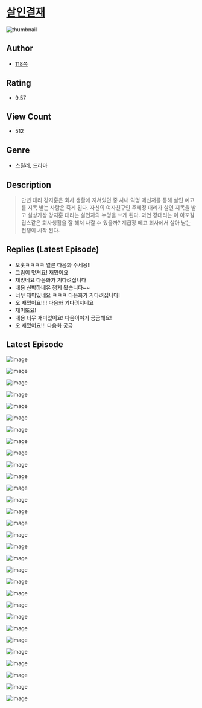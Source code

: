 # [살인결재](https://comic.naver.com/challenge/list?titleId=811444)
![thumbnail](https://image-comic.pstatic.net/user_contents_data/challenge_comic/2023/05/25/363730/upload_3904676060371237175_480x623.jpeg)

## Author
- [118쪽](https://comic.naver.com/artistTitle?id=363730)

## Rating
- 9.57

## View Count
- 512

## Genre
- 스릴러, 드라마

## Description
> 만년 대리 강지훈은 회사 생활에 지쳐있던 중 사내 익명 메신저를 통해 살인 예고를 지목 받는 사람은 죽게 된다. 자신의 여자친구인 주혜정 대리가 살인 지목을 받고 설상가상 강지훈 대리는 살인자의 누명을 쓰게 된다. 과연 강대리는 이 아포칼립스같은 회사생활을 잘 해쳐 나갈 수 있을까? 계급장 떼고 회사에서 살아 남는 전쟁이 시작 된다.

## Replies (Latest Episode)
- 오홋ㅋㅋㅋㅋ 얼른 다음화 주세용!!
- 그림이 멋져요! 재밌어요
- 재밌네요 다음화가 기다려집니다
- 내용 신박하네유 잼게 봤습니다~~
- 너무 재미있네요 ㅋㅋㅋ 다음화가 기다려집니다!
- 오 재밌어요!!!! 다음화 기다려지네요
- 재미또요!
- 내용 너무 재미있어요! 다음이야기 궁금해요!
- 오 재밌어요!!! 다음화 궁금

## Latest Episode
![image](https://image-comic.pstatic.net/user_contents_data/challenge_comic/2023/05/25/363730/upload_7291435987885174882.jpeg)

![image](https://image-comic.pstatic.net/user_contents_data/challenge_comic/2023/05/25/363730/upload_3702583624109275192.jpeg)

![image](https://image-comic.pstatic.net/user_contents_data/challenge_comic/2023/05/25/363730/upload_7292230733663580262.jpeg)

![image](https://image-comic.pstatic.net/user_contents_data/challenge_comic/2023/05/26/363730/upload_3617347304474174007.jpeg)

![image](https://image-comic.pstatic.net/user_contents_data/challenge_comic/2023/05/25/363730/upload_3487304744129935670.jpeg)

![image](https://image-comic.pstatic.net/user_contents_data/challenge_comic/2023/05/26/363730/upload_3833183825692931171.jpeg)

![image](https://image-comic.pstatic.net/user_contents_data/challenge_comic/2023/05/26/363730/upload_7219326489063733349.jpeg)

![image](https://image-comic.pstatic.net/user_contents_data/challenge_comic/2023/05/25/363730/upload_3558746646032626019.jpeg)

![image](https://image-comic.pstatic.net/user_contents_data/challenge_comic/2023/05/26/363730/upload_4134694124004795745.jpeg)

![image](https://image-comic.pstatic.net/user_contents_data/challenge_comic/2023/05/25/363730/upload_3703428069674988342.jpeg)

![image](https://image-comic.pstatic.net/user_contents_data/challenge_comic/2023/05/25/363730/upload_3689119223745229414.jpeg)

![image](https://image-comic.pstatic.net/user_contents_data/challenge_comic/2023/05/25/363730/upload_7005690495140652337.jpeg)

![image](https://image-comic.pstatic.net/user_contents_data/challenge_comic/2023/05/25/363730/upload_3833798246534362679.jpeg)

![image](https://image-comic.pstatic.net/user_contents_data/challenge_comic/2023/05/26/363730/upload_7220449300872247138.jpeg)

![image](https://image-comic.pstatic.net/user_contents_data/challenge_comic/2023/05/25/363730/upload_3918753326026602595.jpeg)

![image](https://image-comic.pstatic.net/user_contents_data/challenge_comic/2023/05/26/363730/upload_3474298630496739939.jpeg)

![image](https://image-comic.pstatic.net/user_contents_data/challenge_comic/2023/05/26/363730/upload_4122027548994986593.jpeg)

![image](https://image-comic.pstatic.net/user_contents_data/challenge_comic/2023/05/25/363730/upload_7293129020942727522.jpeg)

![image](https://image-comic.pstatic.net/user_contents_data/challenge_comic/2023/05/25/363730/upload_3546413389858551857.jpeg)

![image](https://image-comic.pstatic.net/user_contents_data/challenge_comic/2023/05/25/363730/upload_3474303238222144305.jpeg)

![image](https://image-comic.pstatic.net/user_contents_data/challenge_comic/2023/05/25/363730/upload_7147270016112931377.jpeg)

![image](https://image-comic.pstatic.net/user_contents_data/challenge_comic/2023/05/25/363730/upload_7162183796814996790.jpeg)

![image](https://image-comic.pstatic.net/user_contents_data/challenge_comic/2023/05/25/363730/upload_3688789383188603234.jpeg)

![image](https://image-comic.pstatic.net/user_contents_data/challenge_comic/2023/05/25/363730/upload_3544667585108272482.jpeg)

![image](https://image-comic.pstatic.net/user_contents_data/challenge_comic/2023/05/25/363730/upload_3474308735846999607.jpeg)

![image](https://image-comic.pstatic.net/user_contents_data/challenge_comic/2023/05/25/363730/upload_3978479708146984246.jpeg)

![image](https://image-comic.pstatic.net/user_contents_data/challenge_comic/2023/05/26/363730/upload_4122309220701398118.jpeg)

![image](https://image-comic.pstatic.net/user_contents_data/challenge_comic/2023/05/25/363730/upload_7090465947625140838.jpeg)

![image](https://image-comic.pstatic.net/user_contents_data/challenge_comic/2023/05/25/363730/upload_7017559516856596789.jpeg)

![image](https://image-comic.pstatic.net/user_contents_data/challenge_comic/2023/05/25/363730/upload_4123107247102703203.jpeg)

